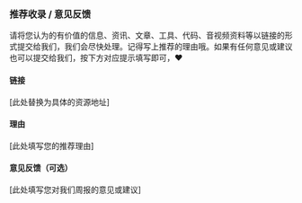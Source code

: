### 推荐收录 / 意见反馈

请将您认为的有价值的信息、资讯、文章、工具、代码、音视频资料等以链接的形式提交给我们，我们会尽快处理。记得写上推荐的理由哦。如果有任何意见或建议也可以提交给我们，按下方对应提示填写即可，♥

#### 链接

[此处替换为具体的资源地址]

#### 理由

[此处填写您的推荐理由]

#### 意见反馈（可选）

[此处填写您对我们周报的意见或建议]
